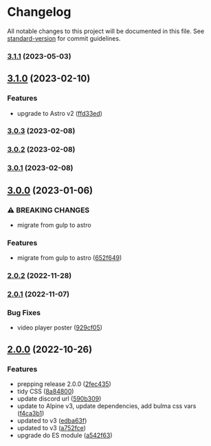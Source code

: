 # Changelog

All notable changes to this project will be documented in this file. See [standard-version](https://github.com/conventional-changelog/standard-version) for commit guidelines.

### [3.1.1](https://github.com/cssninjaStudio/minimal/compare/v3.1.0...v3.1.1) (2023-05-03)

## [3.1.0](https://github.com/cssninjaStudio/minimal/compare/v3.0.3...v3.1.0) (2023-02-10)


### Features

* upgrade to Astro v2 ([ffd33ed](https://github.com/cssninjaStudio/minimal/commit/ffd33ed1658250d2a21dde1210b4976ac28ccf60))

### [3.0.3](https://github.com/cssninjaStudio/minimal/compare/v3.0.2...v3.0.3) (2023-02-08)

### [3.0.2](https://github.com/cssninjaStudio/minimal/compare/v3.0.1...v3.0.2) (2023-02-08)

### [3.0.1](https://github.com/cssninjaStudio/minimal/compare/v3.0.0...v3.0.1) (2023-02-08)

## [3.0.0](https://github.com/cssninjaStudio/minimal/compare/v2.0.2...v3.0.0) (2023-01-06)


### ⚠ BREAKING CHANGES

* migrate from gulp to astro

### Features

* migrate from gulp to astro ([652f649](https://github.com/cssninjaStudio/minimal/commit/652f64919c67e0c7f07f7160f1bceba3a6b44278))

### [2.0.2](https://github.com/cssninjaStudio/minimal/compare/v2.0.1...v2.0.2) (2022-11-28)

### [2.0.1](https://github.com/cssninjaStudio/minimal/compare/v2.0.0...v2.0.1) (2022-11-07)


### Bug Fixes

* video player poster ([929cf05](https://github.com/cssninjaStudio/minimal/commit/929cf054ebf4b4c9dbffbf4ea959bfe3953c148b))

## [2.0.0](https://github.com/cssninjaStudio/minimal/compare/v1.1.0...v2.0.0) (2022-10-26)


### Features

* prepping release 2.0.0 ([2fec435](https://github.com/cssninjaStudio/minimal/commit/2fec4357a247abe85bca4d1e01812522987011ea))
* tidy CSS ([8a84800](https://github.com/cssninjaStudio/minimal/commit/8a848005b048a188bd9f8f09699515d0d17def97))
* update discord url ([590b309](https://github.com/cssninjaStudio/minimal/commit/590b309b9b24e046578434641702151e2ceb70c5))
* update to Alpine v3, update dependencies, add bulma css vars ([f4ca3b1](https://github.com/cssninjaStudio/minimal/commit/f4ca3b15d071558676285b88eb711875beb6f8ef))
* updated to v3 ([edba63f](https://github.com/cssninjaStudio/minimal/commit/edba63fe8d79dc7af2bed43501872c7568cd859d))
* updated to v3 ([a752fce](https://github.com/cssninjaStudio/minimal/commit/a752fcef3b14625e1014be8f97062924b91856ba))
* upgrade do ES module ([a542f63](https://github.com/cssninjaStudio/minimal/commit/a542f631eea3eef3a1f3fb8590d463a54ff046d6))
